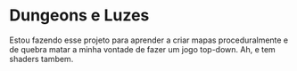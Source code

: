 # Dungeons e Luzes
Estou fazendo esse projeto para aprender a criar mapas proceduralmente e de quebra matar a minha vontade de fazer um jogo top-down. Ah, e tem shaders tambem.
